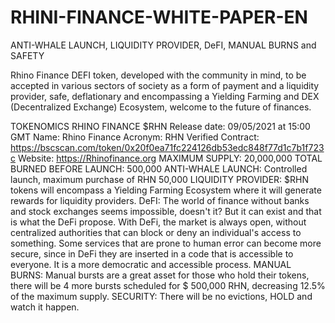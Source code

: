 # RHINI-FINANCE-WHITE-PAPER-EN
ANTI-WHALE LAUNCH, LIQUIDITY PROVIDER, DeFI, MANUAL BURNS and SAFETY

Rhino Finance DEFI token, developed with the community in mind, to be accepted in various sectors of society as a form of payment and a liquidity provider, safe, deflationary and encompassing a Yielding Farming and DEX (Decentralized Exchange) Ecosystem, welcome to the future of finances.

TOKENOMICS RHINO FINANCE $RHN
Release date: 09/05/2021 at 15:00 GMT
Name: Rhino Finance
Acronym: RHN
Verified Contract: https://bscscan.com/token/0x20f0ea71fc224126db53edc848f77d1c7b1f723c
Website: https://Rhinofinance.org
MAXIMUM SUPPLY: 20,000,000
TOTAL BURNED BEFORE LAUNCH: 500,000
ANTI-WHALE LAUNCH: Controlled launch, maximum purchase of RHN 50,000
LIQUIDITY PROVIDER: $RHN tokens will encompass a Yielding Farming Ecosystem where it will generate rewards for liquidity providers.
DeFI: The world of finance without banks and stock exchanges seems impossible, doesn't it? But it can exist and that is what the DeFi propose. With DeFi, the market is always open, without centralized authorities that can block or deny an individual's access to something.
Some services that are prone to human error can become more secure, since in DeFi they are inserted in a code that is accessible to everyone. It is a more democratic and accessible process.
MANUAL BURNS: Manual bursts are a great asset for those who hold their tokens, there will be 4 more bursts scheduled for $ 500,000 RHN, decreasing 12.5% of the maximum supply.
SECURITY: There will be no evictions, HOLD and watch it happen.
